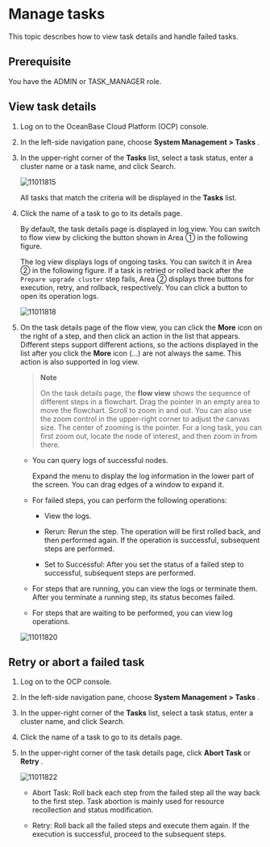 Manage tasks
=================================

This topic describes how to view task details and handle failed tasks.

Prerequisite
---------------------------------

You have the ADMIN or TASK_MANAGER role.

View task details
--------------------------------------

1. Log on to the OceanBase Cloud Platform (OCP) console.

2. In the left-side navigation pane, choose **System Management \> Tasks** .

3. In the upper-right corner of the **Tasks** list, select a task status, enter a cluster name or a task name, and click Search.

   ![11011815](https://obbusiness-private.oss-cn-shanghai.aliyuncs.com/doc/img/ocp/401/task-en.png)

   All tasks that match the criteria will be displayed in the **Tasks** list.

4. Click the name of a task to go to its details page.

   By default, the task details page is displayed in log view. You can switch to flow view by clicking the button shown in Area ① in the following figure.

   The log view displays logs of ongoing tasks. You can switch it in Area ② in the following figure. If a task is retried or rolled back after the `Prepare upgrade cluster` step fails, Area ② displays three buttons for execution, retry, and rollback, respectively. You can click a button to open its operation logs.

   ![11011818](https://help-static-aliyun-doc.aliyuncs.com/assets/img/en-US/0772477361/p346496.png)

5. On the task details page of the flow view, you can click the **More** icon on the right of a step, and then click an action in the list that appears. Different steps support different actions, so the actions displayed in the list after you click the **More** icon (...) are not always the same. This action is also supported in log view.

   > **Note**
   >
   > On the task details page, the **flow view** shows the sequence of different steps in a flowchart. Drag the pointer in an empty area to move the flowchart. Scroll to zoom in and out. You can also use the zoom control in the upper-right corner to adjust the canvas size. The center of zooming is the pointer. For a long task, you can first zoom out, locate the node of interest, and then zoom in from there.

   * You can query logs of successful nodes.

     Expand the menu to display the log information in the lower part of the screen. You can drag edges of a window to expand it.

   * For failed steps, you can perform the following operations:

     * View the logs.

     * Rerun: Rerun the step. The operation will be first rolled back, and then performed again. If the operation is successful, subsequent steps are performed.

     * Set to Successful: After you set the status of a failed step to successful, subsequent steps are performed.

   * For steps that are running, you can view the logs or terminate them. After you terminate a running step, its status becomes failed.

   * For steps that are waiting to be performed, you can view log operations.

   ![11011820](https://help-static-aliyun-doc.aliyuncs.com/assets/img/en-US/0772477361/p346498.png)

Retry or abort a failed task
-------------------------------------------------

1. Log on to the OCP console.

2. In the left-side navigation pane, choose **System Management \> Tasks** .

3. In the upper-right corner of the **Tasks** list, select a task status, enter a cluster name, and click Search.

4. Click the name of a task to go to its details page.

5. In the upper-right corner of the task details page, click **Abort Task** or **Retry** .

   ![11011822](https://help-static-aliyun-doc.aliyuncs.com/assets/img/en-US/0772477361/p346501.png)

   * Abort Task: Roll back each step from the failed step all the way back to the first step. Task abortion is mainly used for resource recollection and status modification.

   * Retry: Roll back all the failed steps and execute them again. If the execution is successful, proceed to the subsequent steps.
